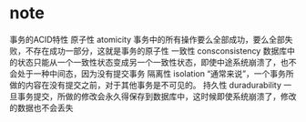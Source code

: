 # note

事务的ACID特性
    原子性 atomicity
        事务中的所有操作要么全部成功，要么全部失败，不存在成功一部分，这就是事务的原子性
    一致性 consconsistency
        数据库中的状态只能从一个一致性状态变成另一个一致性状态，即使中途系统崩溃了，也不会处于一种中间态，因为没有提交事务
    隔离性 isolation
        “通常来说”，一个事务所做的内容在没有提交之前，对于其他事务是不可见的。
    持久性 duradurability
        一旦事务提交，所做的修改会永久得保存到数据库中，这时候即使系统崩溃了，修改的数据也不会丢失
